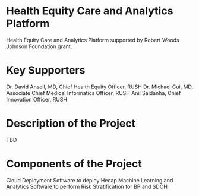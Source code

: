 # Health Equity Care and Analytics Platform

Health Equity Care and Analytics Platform supported by Robert Woods Johnson Foundation grant.

# Key Supporters
Dr. David Ansell, MD, Chief Health Equity Officer, RUSH
Dr. Michael Cui, MD, Associate Chief Medical Informatics Officer, RUSH
Anil Saldanha, Chief Innovation Officer, RUSH

# Description of the Project
TBD

# Components of the Project
Cloud Deployment Software to deploy Hecap
Machine Learning and Analytics Software to perform Risk Stratification for BP and SDOH
